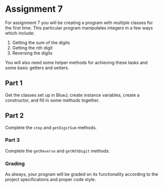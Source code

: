 # Assignment 7

For assignment 7 you will be creating a program with multiple classes for the first time. This particular program manipulates integers in a few ways which include:

1. Getting the sum of the digits
2. Getting the nth digit
3. Reversing the digits

You will also need some helper methods for achieving these tasks and some basic getters and setters.

## Part 1

Get the classes set up in BlueJ, create instance variables, create a constructor, and fill in some methods together.

## Part 2

Complete the `stop` and `getDigitSum` methods.

### Part 3

Complete the `getReverse` and `getNthDigit` methods.

### Grading

As always, your program will be graded on its functionality according to the project specifications and proper code style.

